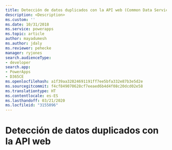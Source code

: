 ```yaml
---
title: Detección de datos duplicados con la API web (Common Data Service) | Microsoft Docs
description: <Description>
ms.custom: ''
ms.date: 10/31/2018
ms.service: powerapps
ms.topic: article
author: mayadumesh
ms.author: jdaly
ms.reviewer: pehecke
manager: ryjones
search.audienceType:
- developer
search.app:
- PowerApps
- D365CE
ms.openlocfilehash: a1f39aa32824691191ff7ee5bfa332e87b3e5d2e
ms.sourcegitcommit: f4cf849070628cf7eeaed6b4d4f08c20dcd02e58
ms.translationtype: HT
ms.contentlocale: es-ES
ms.lasthandoff: 03/21/2020
ms.locfileid: "3155096"
---
```

# <a name="detect-duplicate-data-using-the-web-api"></a>Detección de datos duplicados con la API web

<!-- 
Related topics

Tells the high level story
powerapps-docs/developer/common-data-service/detect-duplicate-data-for-developers.md 
Tells the org service story
powerapps-docs/developer/common-data-service/org-service/detect-duplicate-data.md
Tells the Web API Story
powerapps-docs/developer/common-data-service/webapi/detect-duplicate-data.md

Also: powerapps-docs/developer/common-data-service/webapi/manage-duplicate-detection-create-update.md


https://docs.microsoft.com/dynamics365/customer-engagement/developer/detect-duplicate-data-for-developers
https://docs.microsoft.com/dynamics365/customer-engagement/developer/enable-disable-duplicate-detection
https://docs.microsoft.com/dynamics365/customer-engagement/developer/run-duplicate-detection
https://docs.microsoft.com/dynamics365/customer-engagement/developer/duplicate-detection-create-update
https://docs.microsoft.com/dynamics365/customer-engagement/developer/duplicate-detection-messages
https://docs.microsoft.com/dynamics365/customer-engagement/developer/duplicaterule-entities

-->